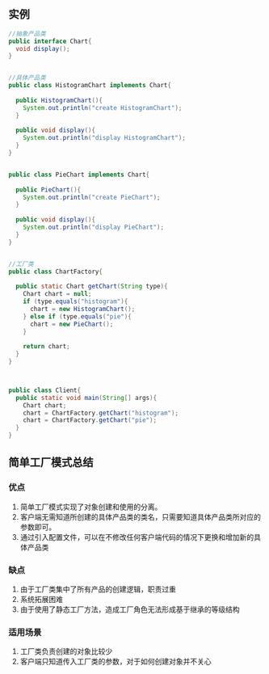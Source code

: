 ## 实例

```java
//抽象产品类
public interface Chart{
  void display();
}


//具体产品类
public class HistogramChart implements Chart{
  
  public HistogramChart(){
    System.out.println("create HistogramChart");
  }
  
  public void display(){
    System.out.println("display HistogramChart");
  }
}


public class PieChart implements Chart{
  
  public PieChart(){
    System.out.println("create PieChart");
  }
  
  public void display(){
    System.out.println("display PieChart");
  }
}


//工厂类
public class ChartFactory{
  
  public static Chart getChart(String type){
    Chart chart = null;
    if (type.equals("histogram"){
      chart = new HistogramChart();
    } else if (type.equals("pie"){
      chart = new PieChart();
    }
    
    return chart;
  }
}



public class Client{
  public static void main(String[] args){
    Chart chart;
    chart = ChartFactory.getChart("histogram");
    chart = ChartFactory.getChart("pie");
  }
}
```

## 简单工厂模式总结
### 优点
1. 简单工厂模式实现了对象创建和使用的分离。
2. 客户端无需知道所创建的具体产品类的类名，只需要知道具体产品类所对应的参数即可。
3. 通过引入配置文件，可以在不修改任何客户端代码的情况下更换和增加新的具体产品类

### 缺点
1. 由于工厂类集中了所有产品的创建逻辑，职责过重
2. 系统拓展困难
3. 由于使用了静态工厂方法，造成工厂角色无法形成基于继承的等级结构

### 适用场景
1. 工厂类负责创建的对象比较少
2. 客户端只知道传入工厂类的参数，对于如何创建对象并不关心

